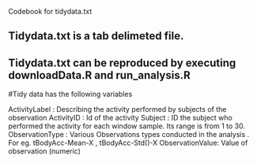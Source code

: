 Codebook for tidydata.txt

## Tidydata.txt is a tab delimeted file.
## Tidydata.txt can be reproduced by executing downloadData.R and run_analysis.R 



#Tidy data has the following variables

ActivityLabel   : Describing the activity performed by subjects of the observation
ActivityID      : Id of the activity
Subject         : ID the subject who performed the activity for each window sample. Its range is from 1 to 30.
ObservationType :  Various Observations types conducted in the analysis . For eg. tBodyAcc-Mean-X , tBodyAcc-Std()-X 
ObservationValue: Value of observation (numeric)
